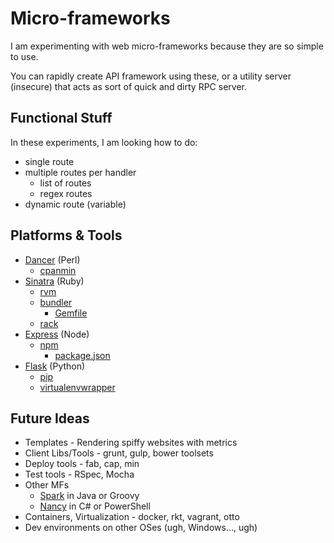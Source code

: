 # Micro-frameworks

I am experimenting with web micro-frameworks because they are so simple to use.  

You can rapidly create API framework using these, or a utility server (insecure) that acts as sort of quick and dirty RPC server.

## Functional Stuff

In these experiments, I am looking how to do:

 * single route
 * multiple routes per handler
   * list of routes
   * regex routes
 * dynamic route (variable)

## Platforms & Tools

 * [Dancer](http://perldancer.org/) (Perl)
   * [cpanmin](https://www.linode.com/docs/applications/development/manage-cpan-modules-with-cpan-minus)
 * [Sinatra](http://www.sinatrarb.com/) (Ruby)
   * [rvm](https://rvm.io/)
   * [bundler](http://bundler.io/)
      * [Gemfile](http://bundler.io/gemfile.html)
   * [rack](http://rack.github.io/)
 * [Express](http://expressjs.com/) (Node)
   * [npm](https://www.npmjs.com/)
      * [package.json](https://docs.npmjs.com/files/package.json)
 * [Flask](http://flask.pocoo.org/) (Python)
   * [pip](http://python-packaging-user-guide.readthedocs.org/en/latest/installing/)
   * [virtualenvwrapper](https://virtualenvwrapper.readthedocs.org/en/latest/)

## Future Ideas

 * Templates - Rendering spiffy websites with metrics
 * Client Libs/Tools - grunt, gulp, bower toolsets
 * Deploy tools - fab, cap, min
 * Test tools - RSpec, Mocha
 * Other MFs
   * [Spark](http://sparkjava.com/) in Java or Groovy
   * [Nancy](http://nancyfx.org/) in C# or PowerShell
 * Containers, Virtualization - docker, rkt, vagrant, otto
 * Dev environments on other OSes (ugh, Windows..., ugh)
